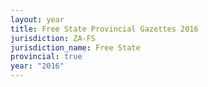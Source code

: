 ```yaml
---
layout: year
title: Free State Provincial Gazettes 2016
jurisdiction: ZA-FS
jurisdiction_name: Free State
provincial: true
year: "2016"
---
```

